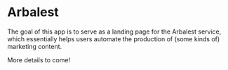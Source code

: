 # Arbalest
The goal of this app is to serve as a landing page for the Arbalest service, which essentially helps users automate the production of (some kinds of) marketing content.

More details to come!
